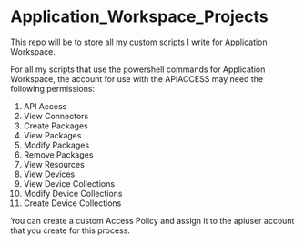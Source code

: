 # Application_Workspace_Projects
This repo will be to store all my custom scripts I write for Application Workspace.

For all my scripts that use the powershell commands for Application Workspace, the account for use with the APIACCESS may need the following permissions:

1. API Access
2. View Connectors
3. Create Packages
4. View Packages
5. Modify Packages
6. Remove Packages
7. View Resources
8. View Devices
9. View Device Collections
10. Modify Device Collections
11. Create Device Collections

You can create a custom Access Policy and assign it to the apiuser account that you create for this process.
